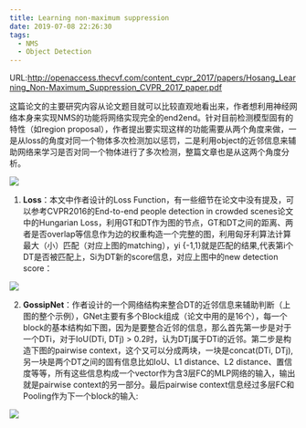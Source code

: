 ```yaml
---
title: Learning non-maximum suppression
date: 2019-07-08 22:26:30
tags:
  - NMS
  - Object Detection
---
```

URL:http://openaccess.thecvf.com/content_cvpr_2017/papers/Hosang_Learning_Non-Maximum_Suppression_CVPR_2017_paper.pdf

这篇论文的主要研究内容从论文题目就可以比较直观地看出来，作者想利用神经网络本身来实现NMS的功能将网络实现完全的end2end。针对目前检测模型固有的特性（如region proposal），作者提出要实现这样的功能需要从两个角度来做，一是从loss的角度对同一个物体多次检测加以惩罚，二是利用object的近邻信息来辅助网络来学习是否对同一个物体进行了多次检测，整篇文章也是从这两个角度分析。

![](Learning-non-maximum-suppression-thumbnail_image002.png)

1. **Loss**：本文中作者设计的Loss Function，有一些细节在论文中没有提及，可以参考CVPR2016的End-to-end people detection in crowded scenes论文中的Hungarian Loss，利用GT和DT作为图的节点，GT和DT之间的距离、两者是否overlap等信息作为边的权重构造一个完整的图，利用匈牙利算法计算最大（小）匹配（对应上图的matching），yi {-1,1}就是匹配的结果,代表第i个DT是否被匹配上，Si为DT新的score信息，对应上图中的new detection score：

![](Learning-non-maximum-suppression-thumbnail_image003.png)

2. **GossipNet**：作者设计的一个网络结构来整合DT的近邻信息来辅助判断（上图的整个示例），GNet主要有多个Block组成（论文中用的是16个），每一个block的基本结构如下图，因为是要整合近邻的信息，那么首先第一步是对于一个DTi，对于IoU(DTi, DTj) > 0.2时，认为DTj属于DTi的近邻。第二步是构造下图的pairwise context，这个又可以分成两块，一块是concat(DTi, DTj), 另一块是两个DT之间的固有信息比如IoU、L1 distance、L2 distance、置信度等等，所有这些信息构成一个vector作为含3层FC的MLP网络的输入，输出就是pairwise context的另一部分。最后pairwise context信息经过多层FC和Pooling作为下一个block的输入:

![](Learning-non-maximum-suppression-thumbnail_image004.png)
